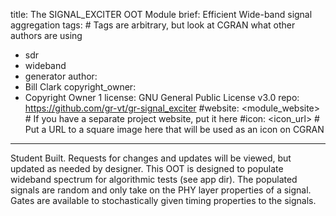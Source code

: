 title: The SIGNAL_EXCITER OOT Module
brief: Efficient Wide-band signal aggregation
tags: # Tags are arbitrary, but look at CGRAN what other authors are using
  - sdr
  - wideband
  - generator
author:
  - Bill Clark
copyright_owner:
  - Copyright Owner 1
license: GNU General Public License v3.0
repo: https://github.com/gr-vt/gr-signal_exciter
#website: <module_website> # If you have a separate project website, put it here
#icon: <icon_url> # Put a URL to a square image here that will be used as an icon on CGRAN
---
Student Built. Requests for changes and updates will be viewed, but updated as needed by designer.
This OOT is designed to populate wideband spectrum for algorithmic tests (see app dir). The populated signals are random and only take on the PHY layer properties of a signal. Gates are available to stochastically given timing properties to the signals.
